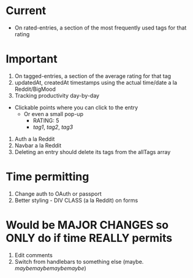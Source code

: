 # Current
* On rated-entries, a section of the most frequently used tags for that rating

# Important
1. On tagged-entries, a section of the average rating for that tag
1. updatedAt, createdAt timestamps using the actual time/date a la Reddit/BigMood
1. Tracking productivity day-by-day
  - Clickable points where you can click to the entry
    - Or even a small pop-up
      - RATING: 5
      - *tag1*, *tag2*, *tag3*
1. Auth a la Reddit
1. Navbar a la Reddit
1. Deleting an entry should delete its tags from the allTags array

# Time permitting
1. Change auth to OAuth or passport
1. Better styling - DIV CLASS (a la Reddit) on forms

# Would be MAJOR CHANGES so ONLY do if time REALLY permits
1. Edit comments
1. Switch from handlebars to something else (maybe. *maybemaybemaybemaybe*)